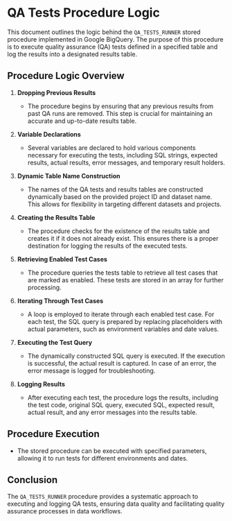 # QA Tests Procedure Logic

This document outlines the logic behind the `QA_TESTS_RUNNER` stored procedure implemented in Google BigQuery. The purpose of this procedure is to execute quality assurance (QA) tests defined in a specified table and log the results into a designated results table.

## Procedure Logic Overview

1. **Dropping Previous Results**
   - The procedure begins by ensuring that any previous results from past QA runs are removed. This step is crucial for maintaining an accurate and up-to-date results table.

2. **Variable Declarations**
   - Several variables are declared to hold various components necessary for executing the tests, including SQL strings, expected results, actual results, error messages, and temporary result holders.

3. **Dynamic Table Name Construction**
   - The names of the QA tests and results tables are constructed dynamically based on the provided project ID and dataset name. This allows for flexibility in targeting different datasets and projects.

4. **Creating the Results Table**
   - The procedure checks for the existence of the results table and creates it if it does not already exist. This ensures there is a proper destination for logging the results of the executed tests.

5. **Retrieving Enabled Test Cases**
   - The procedure queries the tests table to retrieve all test cases that are marked as enabled. These tests are stored in an array for further processing.

6. **Iterating Through Test Cases**
   - A loop is employed to iterate through each enabled test case. For each test, the SQL query is prepared by replacing placeholders with actual parameters, such as environment variables and date values.

7. **Executing the Test Query**
   - The dynamically constructed SQL query is executed. If the execution is successful, the actual result is captured. In case of an error, the error message is logged for troubleshooting.

8. **Logging Results**
   - After executing each test, the procedure logs the results, including the test code, original SQL query, executed SQL, expected result, actual result, and any error messages into the results table.

## Procedure Execution
- The stored procedure can be executed with specified parameters, allowing it to run tests for different environments and dates.

## Conclusion
The `QA_TESTS_RUNNER` procedure provides a systematic approach to executing and logging QA tests, ensuring data quality and facilitating quality assurance processes in data workflows.
